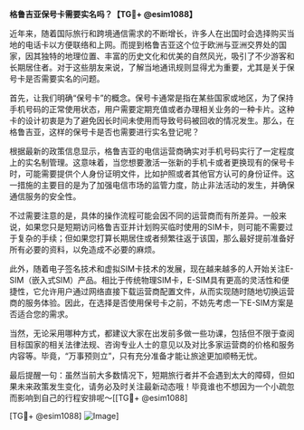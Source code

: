 **格鲁吉亚保号卡需要实名吗？【TG💪+ @esim1088】**

近年来，随着国际旅行和跨境通信需求的不断增长，许多人在出国时会选择购买当地的电话卡以方便联络和上网。而提到格鲁吉亚这个位于欧洲与亚洲交界处的国家，因其独特的地理位置、丰富的历史文化和优美的自然风光，吸引了不少游客和长期居住者。对于这些朋友来说，了解当地通讯规则显得尤为重要，尤其是关于保号卡是否需要实名的问题。

首先，让我们明确“保号卡”的概念。保号卡通常是指在某些国家或地区，为了保持手机号码的正常使用状态，用户需要定期充值或者办理相关业务的一种卡片。这种卡的设计初衷是为了避免因长时间未使用而导致号码被回收的情况发生。那么，在格鲁吉亚，这样的保号卡是否也需要进行实名登记呢？

根据最新的政策信息显示，格鲁吉亚的电信运营商确实对手机号码实行了一定程度上的实名制管理。这意味着，当您想要激活一张新的手机卡或者更换现有的保号卡时，可能需要提供个人身份证明文件，比如护照或者其他官方认可的身份证件。这一措施的主要目的是为了加强电信市场的监管力度，防止非法活动的发生，并确保通信服务的安全性。

不过需要注意的是，具体的操作流程可能会因不同的运营商而有所差异。一般来说，如果您只是短期访问格鲁吉亚并计划购买临时使用的SIM卡，则可能不需要过于复杂的手续；但如果您打算长期居住或者频繁往返于该国，那么最好提前准备好所有必要的资料，以免造成不必要的麻烦。

此外，随着电子签名技术和虚拟SIM卡技术的发展，现在越来越多的人开始关注E-SIM（嵌入式SIM）产品。相比于传统物理SIM卡，E-SIM具有更高的灵活性和便捷性，它允许用户通过网络直接下载运营商配置文件，从而实现随时随地切换运营商的服务体验。因此，在选择是否使用保号卡之前，不妨先考虑一下E-SIM方案是否适合您的需求。

当然，无论采用哪种方式，都建议大家在出发前多做一些功课，包括但不限于查阅目标国家的相关法律法规、咨询专业人士的意见以及对比多家运营商的价格和服务内容等。毕竟，“万事预则立”，只有充分准备才能让旅途更加顺畅无忧。

最后提醒一句：虽然当前大多数情况下，短期旅行者并不会遇到太大的障碍，但如果未来政策发生变化，请务必及时关注最新动态哦！毕竟谁也不想因为一个小疏忽而影响到自己的行程安排呢～[[TG💪+ @esim1088]

[TG💪+ @esim1088] ![Image](https://i.postimg.cc/4NQfJmqS/Snipaste-2025-05-13-00-14-12.png)]